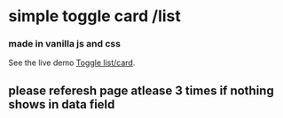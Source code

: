 # simple toggle card /list
### made in vanilla js and css

See the live demo  [Toggle list/card](https://sudhanshu786kumar.github.io/toggle-card-list/).
## please referesh page atlease 3 times if nothing shows in data field 
